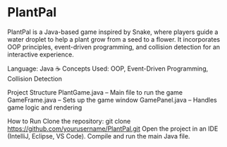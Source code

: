 # PlantPal
PlantPal is a Java-based game inspired by Snake, where players guide a water droplet to help a plant grow from a seed to a flower. It incorporates OOP principles, event-driven programming, and collision detection for an interactive experience. 

Language: Java ☕
Concepts Used: OOP, Event-Driven Programming, Collision Detection

Project Structure
PlantGame.java – Main file to run the game
GameFrame.java – Sets up the game window
GamePanel.java – Handles game logic and rendering

How to Run
Clone the repository: git clone https://github.com/yourusername/PlantPal.git
Open the project in an IDE (IntelliJ, Eclipse, VS Code).
Compile and run the main Java file.
